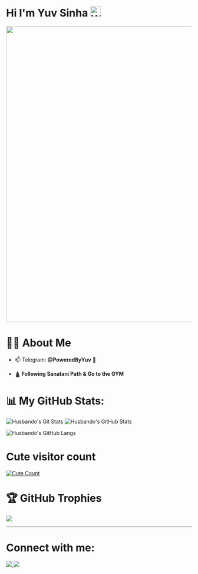 # Hi I'm Yuv Sinha <img src="https://user-images.githubusercontent.com/1303154/88677602-1635ba80-d120-11ea-84d8-d263ba5fc3c0.gif" width="28px" alt="Whats Up">
<img src="https://te.legra.ph/file/08f6b5ab1a08059eac351.jpg" width="800">

# 🙋‍♂️ About Me

- 📫  Telegram: **@PoweredByYuv** :shark:

- 🛕 **Following Sanatani Path & Go to the GYM**

# 📊 My GitHub Stats:

![Husbando's Git Stats](https://github-readme-stats.vercel.app/api?username=Husbandoo&include_all_commits=true&count_private=true&theme=tokyonight)
![Husbando's GitHub Stats](https://github-readme-streak-stats.herokuapp.com?user=Husbandoo&theme=tokyonight)

![Husbando's GitHub Langs](https://github-readme-stats.vercel.app/api/top-langs/?username=Husbandoo&theme=tokyonight&layout=compact&langs_count=6)

# Cute visitor count

<a href="https://t.me/Husbandoo"><img alt="Cute Count" src="https://count.getloli.com/get/@Husbandoo?theme=rule34" /></a>

# 🏆 GitHub Trophies

![](https://github-profile-trophy.vercel.app/?username=Husbandoo&theme=chalk&no-frame=true&no-bg=false&margin-w=4)

---

<!-- Proudly created with GPRM ( https://gprm.itsvg.in ) -->

# Connect with me:

<p align="left">

    

<a href ="[https://open.spotify.com/user/31fluksoiwabj5x5h6inkeoljlhq](https://open.spotify.com/user/31u5njz4tr635omh4uguzsnv3c5m?si=QeD49jGtQES0mIiTZpTiVA)"><img src="https://img.icons8.com/fluency/48/000000/spotify.png"/> </a>
<a href ="https://www.instagram.com/iflexuv/"><img src="https://img.icons8.com/fluent/48/000000/instagram-new.png"/></a>

